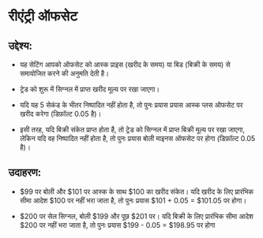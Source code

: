 # **रीएंट्री ऑफसेट**

## उद्देश्य:

- यह सेटिंग आपको ऑफसेट को आस्क प्राइस (खरीद के समय) या बिड (बिक्री के समय) से समायोजित करने की अनुमति देती है।

- ट्रेड को शुरू में सिग्नल में प्राप्त खरीद मूल्य पर रखा जाएगा।

- यदि यह 5 सेकंड के भीतर निष्पादित नहीं होता है, तो पुनः प्रयास प्रयास आस्क प्लस ऑफसेट पर खरीद करेगा (डिफ़ॉल्ट 0.05 है)।

- इसी तरह, यदि बिक्री संकेत प्राप्त होता है, तो ट्रेड को सिग्नल में प्राप्त बिक्री मूल्य पर रखा जाएगा, लेकिन यदि वह निष्पादित नहीं होता है, तो पुनः प्रयास बोली माइनस ऑफसेट पर होगा (डिफ़ॉल्ट 0.05 है)।

## उदाहरण:

- $99 पर बोली और $101 पर आस्क के साथ $100 का खरीद संकेत। यदि खरीद के लिए प्रारंभिक सीमा आदेश $100 पर नहीं भरा जाता है, तो पुनः प्रयास $101 + 0.05 = $101.05 पर होगा।

- $200 पर सेल सिग्नल, बोली $199 और पूछ $201 पर। यदि बिक्री के लिए प्रारंभिक सीमा आदेश $200 पर नहीं भरा जाता है, तो पुनः प्रयास $199 - 0.05 = $198.95 पर होगा

